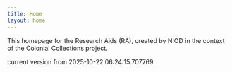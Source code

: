 ```yaml
---
title: Home
layout: home
---
```


This homepage for the Research Aids (RA), created by NIOD in the context of the Colonial Collections project. 


current version from 2025-10-22 06:24:15.707769